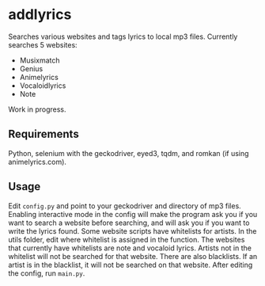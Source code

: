 # addlyrics
Searches various websites and tags lyrics to local mp3 files.  Currently searches 5 websites:
* Musixmatch
* Genius
* Animelyrics
* Vocaloidlyrics
* Note

Work in progress.

## Requirements
Python, selenium with the geckodriver, eyed3, tqdm, and romkan (if using animelyrics.com).

## Usage
Edit `config.py` and point to your geckodriver and directory of mp3 files.  Enabling interactive mode in the config will make the program ask you if you want to search a website before searching, and will ask you if you want to write the lyrics found.  Some website scripts have whitelists for artists.  In the utils folder, edit where whitelist is assigned in the function.  The websites that currently have whitelists are note and vocaloid lyrics.  Artists not in the whitelist will not be searched for that website.  There are also blacklists.  If an artist is in the blacklist, it will not be searched on that website.  After editing the config, run `main.py`.

